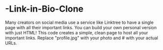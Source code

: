# -Link-in-Bio-Clone
Many creators on social media use a service like Linktree to have a single page with all their important links. You can build your own personal version with just HTML!  This code creates a simple, clean page to host all your important links. Replace "profile.jpg" with your photo and # with your actual URLs.
